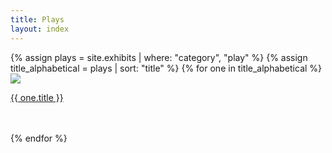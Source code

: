 ```yaml
---
title: Plays
layout: index
---
```


<div id = "gallery">
  {% assign plays = site.exhibits | where: "category", "play" %}
  {% assign title_alphabetical = plays | sort: "title" %}
  {% for one in title_alphabetical %}
    <div class = "grid_cell">
      <a href = "{{ one.url | relative_url }}"><img src="{{ one.image-url }}" class="gallery_thumb"></a>
      <p class = "caption"><a href ="{{ one.url | relative_url }}">{{ one.title }}</a></p>
    <br>
    <br>
    </div>
  {% endfor %}
</div>
